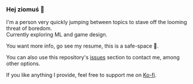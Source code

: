 ### Hej ziomuś 👋

I'm a person very quickly jumping between topics to stave off the looming threat of boredom.  
Currently exploring ML and game design.

You want more info, go see my resume, this is a safe-space 🔫.

You can also use this repository's [issues](https://github.com/Aonodensetsu/Aonodensetsu/issues) section to contact me, among other options.

If you like anything I provide, feel free to support me on [Ko-fi](https://00t.in/kofi).
